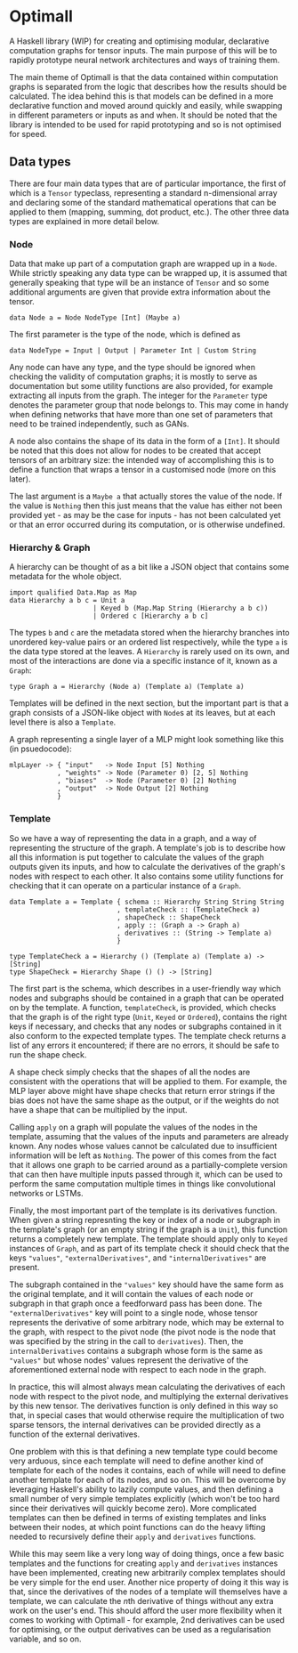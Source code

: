 # Optimall

A Haskell library (WIP) for creating and optimising modular, declarative computation graphs for tensor inputs.  The main purpose of this will be to rapidly prototype neural network architectures and ways of training them.

The main theme of Optimall is that the data contained within computation graphs is separated from the logic that describes how the results should be calculated.  The idea behind this is that models can be defined in a more declarative function and moved around quickly and easily, while swapping in different parameters or inputs as and when.  It should be noted that the library is intended to be used for rapid prototyping and so is not optimised for speed.

## Data types

There are four main data types that are of particular importance, the first of which is a `Tensor` typeclass, representing a standard n-dimensional array and declaring some of the standard mathematical operations that can be applied to them (mapping, summing, dot product, etc.).  The other three data types are explained in more detail below.

### Node

Data that make up part of a computation graph are wrapped up in a `Node`.  While strictly speaking any data type can be wrapped up, it is assumed that generally speaking that type will be an instance of `Tensor` and so some additional arguments are given that provide extra information about the tensor.

```
data Node a = Node NodeType [Int] (Maybe a)
```

The first parameter is the type of the node, which is defined as

```
data NodeType = Input | Output | Parameter Int | Custom String
```

Any node can have any type, and the type should be ignored when checking the validity of computation graphs; it is mostly to serve as documentation but some utility functions are also provided, for example extracting all inputs from the graph.  The integer for the `Parameter` type denotes the parameter group that node belongs to.  This may come in handy when defining networks that have more than one set of parameters that need to be trained independently, such as GANs.

A node also contains the shape of its data in the form of a `[Int]`.  It should be noted that this does not allow for nodes to be created that accept tensors of an arbitrary size: the intended way of accomplishing this is to define a function that wraps a tensor in a customised node (more on this later).

The last argument is a `Maybe a` that actually stores the value of the node.  If the value is `Nothing` then this just means that the value has either not been provided yet - as may be the case for inputs - has not been calculated yet or that an error occurred during its computation, or is otherwise undefined.

### Hierarchy & Graph

A hierarchy can be thought of as a bit like a JSON object that contains some metadata for the whole object.

```
import qualified Data.Map as Map
data Hierarchy a b c = Unit a
                     | Keyed b (Map.Map String (Hierarchy a b c))
                     | Ordered c [Hierarchy a b c]
```

The types `b` and `c` are the metadata stored when the hierarchy branches into unordered key-value pairs or an ordered list respectively, while the type `a` is the data type stored at the leaves.  A `Hierarchy` is rarely used on its own, and most of the interactions are done via a specific instance of it, known as a `Graph`:

```
type Graph a = Hierarchy (Node a) (Template a) (Template a)
```

Templates will be defined in the next section, but the important part is that a graph consists of a JSON-like object with `Node`s at its leaves, but at each level there is also a `Template`.

A graph representing a single layer of a MLP might look something like this (in psuedocode):

```
mlpLayer -> { "input"   -> Node Input [5] Nothing
            , "weights" -> Node (Parameter 0) [2, 5] Nothing
            , "biases"  -> Node (Parameter 0) [2] Nothing
            , "output"  -> Node Output [2] Nothing
            }
```

### Template

So we have a way of representing the data in a graph, and a way of representing the structure of the graph.  A template's job is to describe how all this information is put together to calculate the values of the graph outputs given its inputs, and how to calculate the derivatives of the graph's nodes with respect to each other.  It also contains some utility functions for checking that it can operate on a particular instance of a `Graph`.

```
data Template a = Template { schema :: Hierarchy String String String
                           , templateCheck :: (TemplateCheck a)
                           , shapeCheck :: ShapeCheck
                           , apply :: (Graph a -> Graph a)
                           , derivatives :: (String -> Template a)
                           }

type TemplateCheck a = Hierarchy () (Template a) (Template a) -> [String]
type ShapeCheck = Hierarchy Shape () () -> [String]
```

The first part is the schema, which describes in a user-friendly way which nodes and subgraphs should be contained in a graph that can be operated on by the template.  A function, `templateCheck`, is provided, which checks that the graph is of the right type (`Unit`, `Keyed` or `Ordered`), contains the right keys if necessary, and checks that any nodes or subgraphs contained in it also conform to the expected template types.  The template check returns a list of any errors it encountered; if there are no errors, it should be safe to run the shape check.

A shape check simply checks that the shapes of all the nodes are consistent with the operations that will be applied to them.  For example, the MLP layer above might have shape checks that return error strings if the bias does not have the same shape as the output, or if the weights do not have a shape that can be multiplied by the input.

Calling `apply` on a graph will populate the values of the nodes in the template, assuming that the values of the inputs and parameters are already known.  Any nodes whose values cannot be calculated due to insufficient information will be left as `Nothing`.  The power of this comes from the fact that it allows one graph to be carried around as a partially-complete version that can then have multiple inputs passed through it, which can be used to perform the same computation multiple times in things like convolutional networks or LSTMs.

Finally, the most important part of the template is its derivatives function.  When given a string represnting the key or index of a node or subgraph in the template's graph (or an empty string if the graph is a `Unit`), this function returns a completely new template.  The template should apply only to `Keyed` instances of `Graph`, and as part of its template check it should check that the keys `"values"`, `"externalDerivatives"`, and `"internalDerivatives"` are present.

The subgraph contained in the `"values"` key should have the same form as the original template, and it will contain the values of each node or subgraph in that graph once a feedforward pass has been done.  The `"externalDerivatives"` key will point to a single node, whose tensor represents the derivative of some arbitrary node, which may be external to the graph, with respect to the pivot node (the pivot node is the node that was specified by the string in the call to `derivatives`).  Then, the `internalDerivatives` contains a subgraph whose form is the same as `"values"` but whose nodes' values represent the derivative of the aforementioned external node with respect to each node in the graph.

In practice, this will almost always mean calculating the derivatives of each node with respect to the pivot node, and multiplying the external derivatives by this new tensor.  The derivatives function is only defined in this way so that, in special cases that would otherwise require the multiplication of two sparse tensors, the internal derivatives can be provided directly as a function of the external derivatives.

One problem with this is that defining a new template type could become very arduous, since each template will need to define another kind of template for each of the nodes it contains, each of while will need to define another template for each of its nodes, and so on.  This will be overcome by leveraging Haskell's ability to lazily compute values, and then defining a small number of very simple templates explicitly (which won't be too hard since their derivatives will quickly become zero).  More complicated templates can then be defined in terms of existing templates and links between their nodes, at which point functions can do the heavy lifting needed to recursively define their `apply` and `derivatives` functions.

While this may seem like a very long way of doing things, once a few basic templates and the functions for creating `apply` and `derivatives` instances have been implemented, creating new arbitrarily complex templates should be very simple for the end user.  Another nice property of doing it this way is that, since the derivatives of the nodes of a template will themselves have a template, we can calculate the *n*th derivative of things without any extra work on the user's end.  This should afford the user more flexibility when it comes to working with Optimall - for example, 2nd derivatives can be used for optimising, or the output derivatives can be used as a regularisation variable, and so on.
